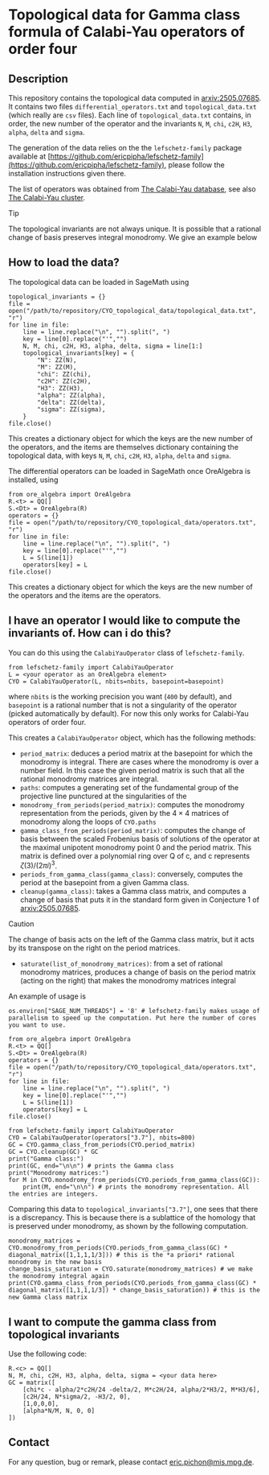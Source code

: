 # Topological data for Gamma class formula of Calabi-Yau operators of order four

## Description
This repository contains the topological data computed in [arxiv:2505.07685](https://arxiv.org/abs/2505.07685).
It contains two files `differential_operators.txt` and `topological_data.txt` (which really are `csv` files).
Each line of `topological_data.txt` contains, in order, the new number of the operator and the invariants `N`, `M`, `chi`, `c2H`, `H3`, `alpha`, `delta` and `sigma`.

The generation of the data relies on the the `lefschetz-family` package available at [https://github.com/ericpipha/lefschetz-family](https://github.com/ericpipha/lefschetz-family), please follow the installation instructions given there.

The list of operators was obtained from [The Calabi-Yau database](https://cydb.mathematik.uni-mainz.de/), see also [The Calabi-Yau cluster](https://cycluster.mpim-bonn.mpg.de/).

> [!TIP]
> The topological invariants are not always unique. It is possible that a rational change of basis preserves integral monodromy. We give an example below

## How to load the data?

The topological data can be loaded in SageMath using
```python3
topological_invariants = {}
file = open("/path/to/repository/CYO_topological_data/topological_data.txt", "r")
for line in file:
    line = line.replace("\n", "").split(", ")
    key = line[0].replace("'","")
    N, M, chi, c2H, H3, alpha, delta, sigma = line[1:]
    topological_invariants[key] = {
        "N": ZZ(N),
        "M": ZZ(M),
        "chi": ZZ(chi),
        "c2H": ZZ(c2H),
        "H3": ZZ(H3),
        "alpha": ZZ(alpha),
        "delta": ZZ(delta),
        "sigma": ZZ(sigma),
    }
file.close()
```
This creates a dictionary object for which the keys are the new number of the operators, and the items are themselves dictionary containing the topological data, with keys `N`, `M`, `chi`, `c2H`, `H3`, `alpha`, `delta` and `sigma`.

The differential operators can be loaded in SageMath once OreAlgebra is installed, using
```python3
from ore_algebra import OreAlgebra
R.<t> = QQ[]
S.<Dt> = OreAlgebra(R)
operators = {}
file = open("/path/to/repository/CYO_topological_data/operators.txt", "r")
for line in file:
    line = line.replace("\n", "").split(", ")
    key = line[0].replace("'","")
    L = S(line[1])
    operators[key] = L
file.close()
```
This creates a dictionary object for which the keys are the new number of the operators and the items are the operators.


## I have an operator I would like to compute the invariants of. How can i do this?
You can do this using the `CalabiYauOperator` class of `lefschetz-family`.
```python3
from lefschetz-family import CalabiYauOperator
L = <your operator as an OreAlgebra element>
CYO = CalabiYauOperator(L, nbits=nbits, basepoint=basepoint)
```
where `nbits` is the working precision you want (`400` by default), and `basepoint` is a rational number that is not a singularity of the operator (picked automatically by default).
For now this only works for Calabi-Yau operators of order four.

This creates a `CalabiYauOperator` object, which has the following methods:
- `period_matrix`: deduces a period matrix at the basepoint for which the monodromy is integral. There are cases where the monodromy is over a number field. In this case the given period matrix is such that all the rational monodromy matrices are integral.
- `paths`: computes a generating set of the fundamental group of the projective line punctured at the singularities of the 
- `monodromy_from_periods(period_matrix)`: computes the monodromy representation from the periods, given by the $4\times 4$ matrices of monodromy along the loops of `CYO.paths`
- `gamma_class_from_periods(period_matrix)`: computes the change of basis between the scaled Frobenius basis of solutions of the operator at the maximal unipotent monodromy point 0 and the period matrix. This matrix is defined over a polynomial ring over Q of c, and c represents $\zeta(3)/(2\pi i)^3$.
- `periods_from_gamma_class(gamma_class)`: conversely, computes the period at the basepoint from a given Gamma class.
- `cleanup(gamma_class)`: takes a Gamma class matrix, and computes a change of basis that puts it in the standard form given in Conjecture 1 of [arxiv:2505.07685](https://arxiv.org/pdf/2505.07685).
> [!CAUTION]
> The change of basis acts on the left of the Gamma class matrix, but it acts by its transpose on the right on the period matrices.
- `saturate(list_of_monodromy_matrices)`: from a set of rational monodromy matrices, produces a change of basis on the period matrix (acting on the right) that makes the monodromy matrices integral

An example of usage is
```python3
os.environ["SAGE_NUM_THREADS"] = '8' # lefschetz-family makes usage of parallelism to speed up the computation. Put here the number of cores you want to use.

from ore_algebra import OreAlgebra
R.<t> = QQ[]
S.<Dt> = OreAlgebra(R)
operators = {}
file = open("/path/to/repository/CYO_topological_data/operators.txt", "r")
for line in file:
    line = line.replace("\n", "").split(", ")
    key = line[0].replace("'","")
    L = S(line[1])
    operators[key] = L
file.close()

from lefschetz-family import CalabiYauOperator
CYO = CalabiYauOperator(operators["3.7"], nbits=800)
GC = CYO.gamma_class_from_periods(CYO.period_matrix)
GC = CYO.cleanup(GC) * GC
print("Gamma class:")
print(GC, end="\n\n") # prints the Gamma class
print("Monodromy matrices:")
for M in CYO.monodromy_from_periods(CYO.periods_from_gamma_class(GC)):
    print(M, end="\n\n") # prints the monodromy representation. All the entries are integers.
```

Comparing this data to `topological_invariants["3.7"]`, one sees that there is a discrepancy. 
This is because there is a sublattice of the homology that is preserved under monodromy, as shown by the following computation.
```python3
monodromy_matrices = CYO.monodromy_from_periods(CYO.periods_from_gamma_class(GC) * diagonal_matrix([1,1,1,1/3])) # this is the *a priori* rational monodromy in the new basis
change_basis_saturation = CYO.saturate(monodromy_matrices) # we make the monodromy integral again
print(CYO.gamma_class_from_periods(CYO.periods_from_gamma_class(GC) * diagonal_matrix([1,1,1,1/3]) * change_basis_saturation)) # this is the new Gamma class matrix
```

## I want to compute the gamma class from topological invariants
Use the following code:
```python3
R.<c> = QQ[]
N, M, chi, c2H, H3, alpha, delta, sigma = <your data here>
GC = matrix([
    [chi*c - alpha/2*c2H/24 -delta/2, M*c2H/24, alpha/2*H3/2, M*H3/6],
    [c2H/24, N*sigma/2, -H3/2, 0],
    [1,0,0,0],
    [alpha*N/M, N, 0, 0]
])
```


## Contact
For any question, bug or remark, please contact [eric.pichon@mis.mpg.de](mailto:eric.pichon@mis.mpg.de).